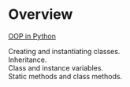 # Overview

[OOP in Python](https://www.youtube.com/watch?v=-pEs-Bss8Wc)  

Creating and instantiating classes.  
Inheritance.  
Class and instance variables.  
Static methods and class methods.  
